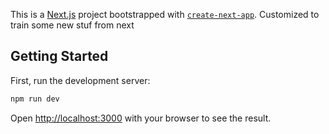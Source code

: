 This is a [Next.js](https://nextjs.org) project bootstrapped with [`create-next-app`](https://nextjs.org/docs/app/api-reference/cli/create-next-app).
Customized to train some new stuf from next

## Getting Started

First, run the development server:

```bash
npm run dev
```

Open [http://localhost:3000](http://localhost:3000) with your browser to see the result.
